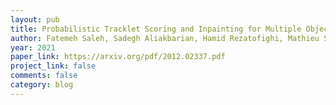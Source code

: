 ```yaml
---
layout: pub
title: Probabilistic Tracklet Scoring and Inpainting for Multiple Object Tracking
author: Fatemeh Saleh, Sadegh Aliakbarian, Hamid Rezatofighi, Mathieu Salzmann, Stephen Gould
year: 2021
paper_link: https://arxiv.org/pdf/2012.02337.pdf
project_link: false
comments: false
category: blog
---
```

